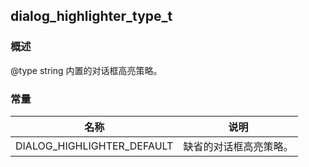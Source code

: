 ## dialog\_highlighter\_type\_t
### 概述
@type string
内置的对话框高亮策略。
### 常量
<p id="dialog_highlighter_type_t_consts">

| 名称 | 说明 | 
| -------- | ------- | 
| DIALOG\_HIGHLIGHTER\_DEFAULT | 缺省的对话框高亮策略。 |
